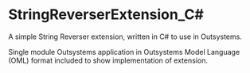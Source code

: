# StringReverserExtension_C#
A simple String Reverser extension, written in C# to use in Outsystems.

Single module Outsystems application in Outsystems Model Language (OML) format included to show implementation of extension.
